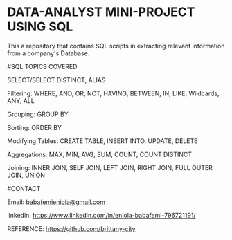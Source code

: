 # DATA-ANALYST MINI-PROJECT USING SQL 

This a repository that contains SQL scripts in extracting relevant information from a company's Database.

#SQL TOPICS COVERED

SELECT/SELECT DISTINCT, ALIAS

Filtering: WHERE, AND, OR, NOT, HAVING, BETWEEN, IN, LIKE, Wildcards, ANY, ALL

Grouping: GROUP BY

Sorting: ORDER BY

Modifying Tables: CREATE TABLE, INSERT INTO, UPDATE, DELETE

Aggregations: MAX, MIN, AVG, SUM, COUNT, COUNT DISTINCT

Joining: INNER JOIN, SELF JOIN, LEFT JOIN, RIGHT JOIN, FULL OUTER JOIN, UNION

#CONTACT

Email: babafemieniola@gmail.com

linkedln: https://www.linkedin.com/in/eniola-babafemi-796721191/

REFERENCE: https://github.com/brittany-city
